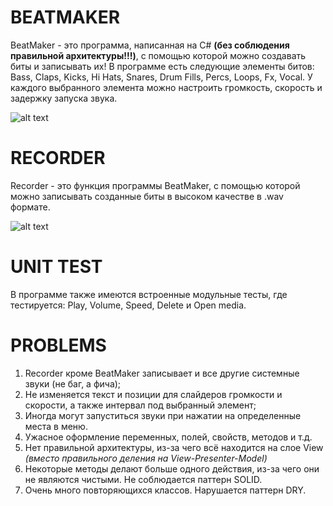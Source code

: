 # BEATMAKER
BeatMaker - это программа, написанная на C# **(без соблюдения правильной архитектуры!!!)**, с помощью которой можно создавать биты и записывать их!
В программе есть следующие элементы битов: Bass, Claps, Kicks, Hi Hats, Snares, Drum Fills, Percs, Loops, Fx, Vocal.
У каждого выбранного элемента можно настроить громкость, скорость и задержку запуска звука.

![alt text](https://prnt.sc/1xb967h)

# RECORDER
Recorder - это функция программы BeatMaker, с помощью которой можно записывать созданные биты в высоком качестве в .wav формате.

![alt text](https://prnt.sc/1xb99qd)

# UNIT TEST
В программе также имеются встроенные модульные тесты, где тестируется: Play, Volume, Speed, Delete и Open media.

# PROBLEMS
1. Recorder кроме BeatMaker записывает и все другие системные звуки (не баг, а фича);
2. Не изменяется текст и позиции для слайдеров громкости и скорости, а также интервал под выбранный элемент;
3. Иногда могут запуститься звуки при нажатии на определенные места в меню.
4. Ужасное оформление переменных, полей, свойств, методов и т.д.
5. Нет правильной архитектуры, из-за чего всё находится на слое View _(вместо правильного деления на View-Presenter-Model)_
6. Некоторые методы делают больше одного действия, из-за чего они не являются чистыми. Не соблюдается паттерн SOLID.
7. Очень много повторяющихся классов. Нарушается паттерн DRY.
